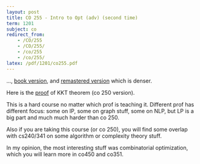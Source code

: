 ```yaml
---
layout: post
title: CO 255 - Intro to Opt (adv) (second time)
term: 1201
subject: co
redirect_from:
    - /CO/255
    - /CO/255/
    - /co/255
    - /co/255/
latex: /pdf/1201/co255.pdf
---
```


..., [book version](/pdf/1201/co255_book.pdf), and [remastered version](/pdf/1201/co255_remastered.pdf) which is denser.

Here is the [proof](/pdf/1201/KKT-theorem.pdf) of KKT theorem (co 250 version).

This is a hard course no matter which prof is teaching it. Different prof has different focus: some on IP, some on graph stuff, some on NLP, but LP is a big part and much much harder than co 250.

Also if you are taking this course (or co 250), you will find some overlap with cs240/341 on some algorithm or complexity theory stuff.

In my opinion, the most interesting stuff was combinatorial optimization, which you will learn more in co450 and co351.
